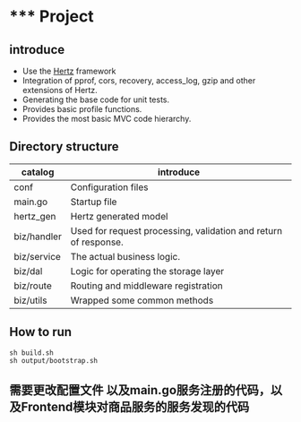 # *** Project

## introduce

- Use the [Hertz](https://github.com/cloudwego/hertz/) framework
- Integration of pprof, cors, recovery, access_log, gzip and other extensions of Hertz.
- Generating the base code for unit tests.
- Provides basic profile functions.
- Provides the most basic MVC code hierarchy.

## Directory structure

|  catalog   | introduce  |
|  ----  | ----  |
| conf  | Configuration files |
| main.go  | Startup file |
| hertz_gen  | Hertz generated model |
| biz/handler  | Used for request processing, validation and return of response. |
| biz/service  | The actual business logic. |
| biz/dal  | Logic for operating the storage layer |
| biz/route  | Routing and middleware registration |
| biz/utils  | Wrapped some common methods |

## How to run

```shell
sh build.sh
sh output/bootstrap.sh
```
## 需要更改配置文件 以及main.go服务注册的代码，以及Frontend模块对商品服务的服务发现的代码